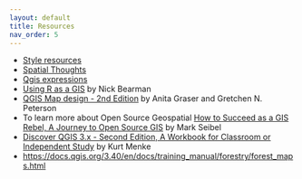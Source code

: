 ```yaml
---
layout: default
title: Resources
nav_order: 5
---
```


- [Style resources](https://hub.qgis.org/styles/)  
- [Spatial Thoughts](https://spatialthoughts.com/learning-paths/)  
- [Qgis expressions](https://www.youtube.com/watch?v=h-mpUkwDdOQ)  
- [Using R as a GIS](https://locatepress.com/book/rgis) by Nick Bearman  
- [QGIS Map design - 2nd Edition](https://locatepress.com/book/qmd2) by Anita Graser and Gretchen N. Peterson  
- To learn more about Open Source Geospatial [How to Succeed as a GIS Rebel, A Journey to Open Source GIS](https://locatepress.com/book/osgis) by Mark Seibel  
- [Discover QGIS 3.x - Second Edition, A Workbook for Classroom or Independent Study](https://locatepress.com/book/dq32) by Kurt Menke  
- https://docs.qgis.org/3.40/en/docs/training_manual/forestry/forest_maps.html  
